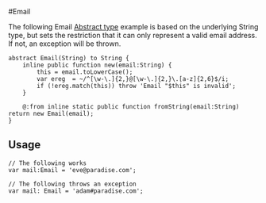 #Email

The following Email [Abstract type](http://haxe.org/manual/types-abstract.html) example is based on the underlying String type, but sets the restriction that it can only represent a valid email address. If not, an exception will be thrown.

```
abstract Email(String) to String {
	inline public function new(email:String) {
		this = email.toLowerCase();
		var ereg  = ~/^[\w-\.]{2,}@[\w-\.]{2,}\.[a-z]{2,6}$/i;
		if (!ereg.match(this)) throw 'Email "$this" is invalid';
	}

	@:from inline static public function fromString(email:String) return new Email(email);
}
```
## Usage

```
// The following works
var mail:Email = 'eve@paradise.com';
        
// The following throws an exception
var mail: Email = 'adam#paradise.com';

```
